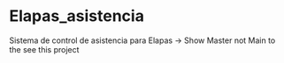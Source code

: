 # Elapas_asistencia
Sistema de control de asistencia para Elapas
-> Show Master not Main to the see this project
